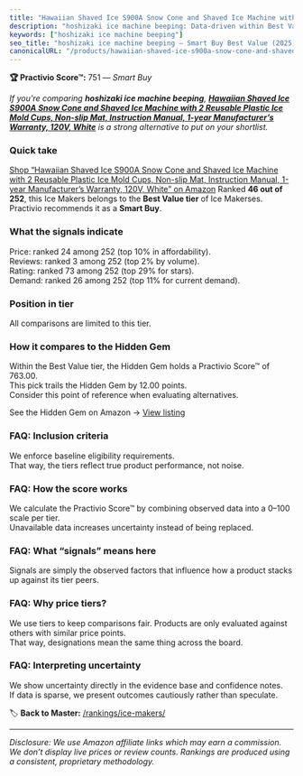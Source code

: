 ```yaml
---
title: "Hawaiian Shaved Ice S900A Snow Cone and Shaved Ice Machine with 2 Reusable Plastic Ice Mold Cups, Non-slip Mat, Instruction Manual, 1-year Manufacturer’s Warranty, 120V, White"
description: "hoshizaki ice machine beeping: Data-driven within Best Value ranking using the Practivio Score™. Positioned by quality, value, demand, findability, momentum."
keywords: ["hoshizaki ice machine beeping"]
seo_title: "hoshizaki ice machine beeping — Smart Buy Best Value (2025)"
canonicalURL: "/products/hawaiian-shaved-ice-s900a-snow-cone-and-shaved-ice-machine-with-2-reusable-plastic-ice-mold-cups-non-slip-mat-instruction-manual-1-year-manufacturers-warranty-120v-white-B004UBMRKG/"
---
```


**🏆 Practivio Score™:** 751 — _Smart Buy_


*If you're comparing **hoshizaki ice machine beeping**, **[Hawaiian Shaved Ice S900A Snow Cone and Shaved Ice Machine with 2 Reusable Plastic Ice Mold Cups, Non-slip Mat, Instruction Manual, 1-year Manufacturer’s Warranty, 120V, White](https://www.amazon.com/dp/B004UBMRKG?tag=practivio-20)** is a strong alternative to put on your shortlist.*
### Quick take
[Shop “Hawaiian Shaved Ice S900A Snow Cone and Shaved Ice Machine with 2 Reusable Plastic Ice Mold Cups, Non-slip Mat, Instruction Manual, 1-year Manufacturer’s Warranty, 120V, White” on Amazon](https://www.amazon.com/dp/B004UBMRKG?tag=practivio-20)
Ranked **46 out of 252**, this Ice Makers belongs to the **Best Value tier** of Ice Makerses.  
Practivio recommends it as a **Smart Buy**.

### What the signals indicate
Price: ranked 24 among 252 (top 10% in affordability).  
Reviews: ranked 3 among 252 (top 2% by volume).  
Rating: ranked 73 among 252 (top 29% for stars).  
Demand: ranked 26 among 252 (top 11% for current demand).

### Position in tier
All comparisons are limited to this tier.

### How it compares to the Hidden Gem
Within the Best Value tier, the Hidden Gem holds a Practivio Score™ of 763.00.  
This pick trails the Hidden Gem by 12.00 points.  
Consider this point of reference when evaluating alternatives.  

See the Hidden Gem on Amazon → [View listing](https://www.amazon.com/dp/B00197WV7I?tag=practivio-20)

### FAQ: Inclusion criteria
We enforce baseline eligibility requirements.  
That way, the tiers reflect true product performance, not noise.

### FAQ: How the score works
We calculate the Practivio Score™ by combining observed data into a 0–100 scale per tier.  
Unavailable data increases uncertainty instead of being replaced.

### FAQ: What “signals” means here
Signals are simply the observed factors that influence how a product stacks up against its tier peers.

### FAQ: Why price tiers?
We use tiers to keep comparisons fair. Products are only evaluated against others with similar price points.  
That way, designations mean the same thing across the board.

### FAQ: Interpreting uncertainty
We show uncertainty directly in the evidence base and confidence notes.  
If data is sparse, we present outcomes cautiously rather than speculate.


🏷️ **Back to Master:** [/rankings/ice-makers/](/rankings/ice-makers/)

---
_Disclosure: We use Amazon affiliate links which may earn a commission. We don’t display live prices or review counts. Rankings are produced using a consistent, proprietary methodology._

